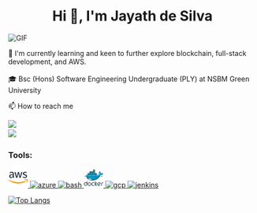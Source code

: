 <h1 align="center">Hi 👋, I'm Jayath de Silva</h1>

<img align="left" alt="GIF" width="250px" src="https://media.giphy.com/media/KpACNEh8jXK2Q/giphy.gif" />

<br/>

🌱 I'm currently learning and keen to further explore blockchain, full-stack development, and AWS.
<br/> <br/>
🎓 Bsc (Hons) Software Engineering Undergraduate (PLY) at NSBM Green University

<!--<p align="left"> <img src="https://komarev.com/ghpvc/?username=jayzilva&label=Profile%20views&color=0e75b6&style=flat" alt="jayzilva" /> </p> -->
📫 How to reach me

<a href="https://www.linkedin.com/in/jayjde/">
  <img src="https://img.shields.io/badge/-Jayath de Silva-blue?style=flat-square&logo=Linkedin&logoColor=white&link=https://www.linkedin.com/in/jayjde/" />
</a>

<br>

<a href="mailto:jayathslk@gmail.com">
  <img src="https://img.shields.io/badge/-jayathslk@gmail.com-c14438?style=flat-square&logo=Gmail&logoColor=white&link=mailto:jayathslk@gmail.com" />
</a>

<h3 align="left">Tools:</h3>
<p align="left"> <a href="https://aws.amazon.com" target="_blank" rel="noreferrer"> <img src="https://raw.githubusercontent.com/devicons/devicon/master/icons/amazonwebservices/amazonwebservices-original-wordmark.svg" alt="aws" width="40" height="40"/> </a> <a href="https://azure.microsoft.com/en-in/" target="_blank" rel="noreferrer"> <img src="https://www.vectorlogo.zone/logos/microsoft_azure/microsoft_azure-icon.svg" alt="azure" width="40" height="40"/> </a> <a href="https://www.gnu.org/software/bash/" target="_blank" rel="noreferrer"> <img src="https://www.vectorlogo.zone/logos/gnu_bash/gnu_bash-icon.svg" alt="bash" width="40" height="40"/> </a> <a href="https://www.docker.com/" target="_blank" rel="noreferrer"> <img src="https://raw.githubusercontent.com/devicons/devicon/master/icons/docker/docker-original-wordmark.svg" alt="docker" width="40" height="40"/> </a> <a href="https://cloud.google.com" target="_blank" rel="noreferrer"> <img src="https://www.vectorlogo.zone/logos/google_cloud/google_cloud-icon.svg" alt="gcp" width="40" height="40"/> </a> <a href="https://www.jenkins.io" target="_blank" rel="noreferrer"> <img src="https://www.vectorlogo.zone/logos/jenkins/jenkins-icon.svg" alt="jenkins" width="40" height="40"/> </a> </p>
<!--<img src="https://github-readme-stats.vercel.app/api?username=Jayzilva&&show_icons=true&title_color=ffffff&icon_color=bb2acf&text_color=daf7dc&bg_color=151515">-->

  [![Top Langs](https://github-readme-stats.vercel.app/api/top-langs/?username=Jayzilva&layout=compact)](https://github.com/anuraghazra/github-readme-stats)   

